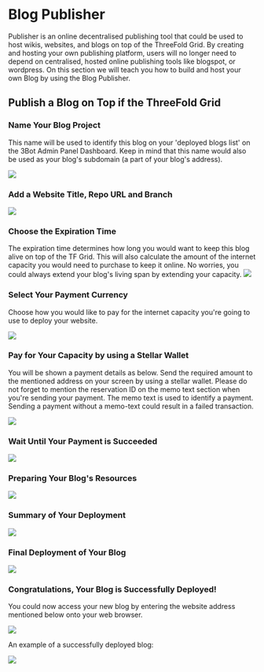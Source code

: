 # Blog Publisher

Publisher is an online decentralised publishing tool that could be used to host wikis, websites, and blogs on top of the ThreeFold Grid. By creating and hosting your own publishing platform, users will no longer need to depend on centralised, hosted online publishing tools like blogspot, or wordpress. On this section we will teach you how to build and host your own Blog by using the Blog Publisher.

## Publish a Blog on Top if the ThreeFold Grid

### Name Your Blog Project

This name will be used to identify this blog on your 'deployed blogs list' on the 3Bot Admin Panel Dashboard. Keep in mind that this name would also be used as your blog's subdomain (a part of your blog's address).

![](./img/blog_1.png)

### Add a Website Title, Repo URL and Branch
![](./img/blog_2.png)

### Choose the Expiration Time

The expiration time determines how long you would want to keep this blog alive on top of the TF Grid. This will also calculate the amount of the internet capacity you would need to purchase to keep it online. No worries, you could always extend your blog's living span by extending your capacity. 
![](./img/blog_3.png)

### Select Your Payment Currency

Choose how you would like to pay for the internet capacity you're going to use to deploy your website.

![](./img/blog_4.png)

### Pay for Your Capacity by using a Stellar Wallet

You will be shown a payment details as below. Send the required amount to the mentioned address on your screen by using a stellar wallet. Please do not forget to mention the reservation ID on the memo text section when you're sending your payment. The memo text is used to identify a payment. Sending a payment without a memo-text could result in a failed transaction.

![](./img/blog_5.png)

### Wait Until Your Payment is Succeeded

![](./img/blog_6.png)

### Preparing Your Blog's Resources

![](./img/blog_7.png)

### Summary of Your Deployment
![](./img/blog_8.png)

### Final Deployment of Your Blog
![](./img/blog_9.png)

### Congratulations, Your Blog is Successfully Deployed!
You could now access your new blog by entering the website address mentioned below onto your web browser.

![](./img/blog_10.png)


An example of a successfully deployed blog:

![](./img/blog_11.png)
